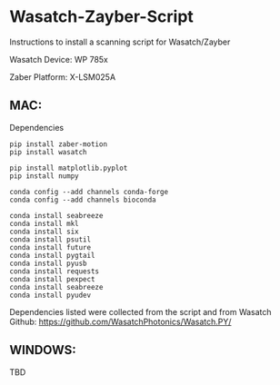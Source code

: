# Wasatch-Zayber-Script
Instructions to install a scanning script for Wasatch/Zayber

Wasatch Device: WP 785x

Zaber Platform: X-LSM025A


## MAC:
Dependencies

	pip install zaber-motion
	pip install wasatch

 	pip install matplotlib.pyplot
   	pip install numpy
  
	conda config --add channels conda-forge
	conda config --add channels bioconda
 
	conda install seabreeze	
	conda install mkl
	conda install six
	conda install psutil
	conda install future
	conda install pygtail
 	conda install pyusb
	conda install requests
 	conda install pexpect
	conda install seabreeze
 	conda install pyudev

Dependencies listed were collected from the script and from Wasatch Github: https://github.com/WasatchPhotonics/Wasatch.PY/ 
 
## WINDOWS:
  TBD
